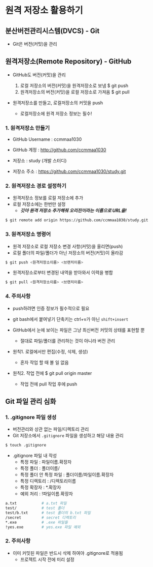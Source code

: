 # 원격 저장소 활용하기



## 분산버전관리시스템(DVCS) - Git

- Git은 버전(커밋)을 관리

  

## 원격저장소(Remote Repository) - GitHub

- GitHub도 버전(커밋)을 관리
  1. 로컬 저장소의 버전(커밋)을 원격저장소로 보냄  $ git push
  2. 원격저장소의 버전(커밋)을 로컬 저장소로 가져옴 $ git pull

- 원격저장소를 만들고, 로컬저장소의 커밋을 push
  - 로컬저장소에 원격 저장소 정보는 필수!
  
    

### 1. 원격저장소 만들기

- GitHub Username : ccmmaa1030

- GitHub 계정 : http://github.com/ccmmaa1030

- 저장소 : study (개발 스터디)

- 저장소 주소 : https://github.com/ccmmaa1030/study.git

  

### 2. 원격저장소 경로 설정하기

- 원격저장소 정보를 로컬 저장소에 추가
- 로컬 저장소에는 한번만 설정
  - ***깃아 원격 저장소 추가해줘 오리진이라는 이름으로 URL을!***

```bash
$ git remote add origin https://github.com/ccmmaa1030/study.git
```



### 3. 원격저장소 명령어

- 원격 저장소로 로컬 저장소 변경 사항(커밋)을 올리면(push) 
- 로컬 폴더의 파일/폴더가 아닌 저장소의 버전(커밋)이 올라감

```bash
$ git push <원격저장소이름> <브랜치이름>
```

- 원격저장소로부터 변경된 내역을 받아와서 이력을 병합

 ```bash
 $ git pull <원격저장소이름> <브랜치이름>
 ```



### 4. 주의사항

- push하려면 인증 정보가 필수적으로 필요
- git bash에서 붙여넣기 단축키는 ctrl+v가 아닌 `shift+insert`
- GitHub에서 눈에 보이는 파일은 그냥 최신버전 커밋의 상태를 표현할 뿐
  - 절대로 파일/폴더를 관리하는 것이 아니라 버전 관리

- 원칙1. 로컬에서만 편집(수정, 삭제, 생성)
  - 혼자 작업 할 때 볼 일 없음

- 원칙2. 작업 전에 $ git pull origin master
  - 작업 전에 pull 작업 후에 push



## Git 파일 관리 심화



### 1. .gitignore 파일 생성

- 버전관리와 상관 없는 파일/디렉토리 관리
- Git 저장소에서 `.gitignore` 파일을 생성하고 해당 내용 관리
```bash
$ touch .gitignore
```
- .gitignore 파일 내 작성
  - 특정 파일 : 파일이름.확장자
  - 특정 폴더 : 폴더이름/
  - 특정 폴더 안 특정 파일 : 폴더이름/파일이름.확장자
  - 특정 디렉토리 : /디렉토리이름
  - 특정 확장자 : *.확장자
  - 예외 처리 : !파일이름.확장자

```bash
a.txt 			# a.txt 파일
test/			# test 폴더
test/b.txt		# test 폴더의 b.txt 파일
/secret			# secret 디렉토리
*.exe			# .exe 파일들
!yes.exe		# yes.exe 파일 예외
```



### 2. 주의사항

- 이미 커밋된 파일은 반드시 삭제 하여야 .gitignore로 적용됨
  - 프로젝트 시작 전에 미리 설정
